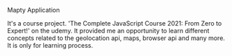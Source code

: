 Mapty Application

It's a course project. 'The Complete JavaScript Course 2021: From Zero to Expert!' on the udemy. It provided me an opportunity to learn different concepts related to the geolocation api, maps, browser api and many more. It is only for learning process.
